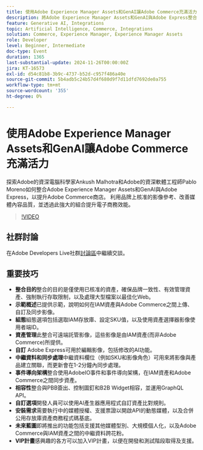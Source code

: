 ```yaml
---
title: 使用Adobe Experience Manager Assets和GenAI讓Adobe Commerce充滿活力
description: 將Adobe Experience Manager Assets和GenAI與Adobe Express整合，以運用品牌上核准的影像參考資料、改善媒體內容品質及提升電子商務效能，進而增強Adobe Commerce商店。
feature: Generative AI, Integrations
topic: Artificial Intelligence, Commerce, Integrations
solution: Commerce, Experience Manager, Experience Manager Assets
role: Developer
level: Beginner, Intermediate
doc-type: Event
duration: 1365
last-substantial-update: 2024-11-26T00:00:00Z
jira: KT-16573
exl-id: d54c81b8-3b9c-4737-b52d-c957f486a40e
source-git-commit: 5b4adb5c24b57d4f680d9f7d11dfd7692de0a755
workflow-type: tm+mt
source-wordcount: '355'
ht-degree: 0%

---
```


# 使用Adobe Experience Manager Assets和GenAI讓Adobe Commerce充滿活力

探索Adobe的資深電腦科學家Ankush Malhotra和Adobe的資深軟體工程師Pablo Moreno如何整合Adobe Experience Manager Assets和GenAI與Adobe Express，以提升Adobe Commerce商店。 利用品牌上核准的影像參考、改善媒體內容品質，並透過此強大的組合提升電子商務效能。

>[!VIDEO](https://video.tv.adobe.com/v/3440560/?learn=on&enablevpops&captions=chi_hant)

## 社群討論

在Adobe Developers Live社群[討論區](https://adobe.ly/40CS6CP)中繼續交談。

## 重要技巧

* **整合目的**&#x200B;整合的目的是僅使用已核准的資產，確保品牌一致性、有效管理資產、強制執行存取限制，以及處理大型檔案以最佳化Web。
* **示範概述**&#x200B;已提供示範，說明如何在IAM資產與Adobe Commerce之間上傳、自訂及同步影像。
* **組態**&#x200B;組態選項包括選取IAM存放庫、設定SKU值，以及使用資產選擇器影像使用者端ID。
* **資產管理**&#x200B;此整合可遠端託管影像，這些影像是由IAM資產(而非Adobe Commerce)所提供。
* **自訂** Adobe Express可用於編輯影像，包括修改的AI功能。
* **中繼資料和同步處理**&#x200B;中繼資料欄位（例如SKU和影像角色）可用來將影像與產品建立關聯，而更新會在1-2分鐘內同步處理。
* **事件導向架構**&#x200B;整合使用AdobeIO事件和事件導向架構，在IAM資產和Adobe Commerce之間同步資產。
* **相容性**&#x200B;整合與PBB簽出、控制圖釘和B2B Widget相容，並運用GraphQL API。
* **自訂選項**&#x200B;開發人員可以使用AI產生器應用程式自訂資產比對規則。
* **安裝需求**&#x200B;需要執行中的媒體授權、支援票證以開啟API的動態媒體，以及合併公用存放庫資產商務程式碼基底。
* **未來藍圖**&#x200B;即將推出的功能包括支援其他媒體型別、大規模個人化，以及Adobe Commerce與IAM資產之間的中繼資料跨花粉。
* **VIP計畫**&#x200B;感興趣的各方可以加入VIP計畫，以便在開發和測試階段取得及支援。
